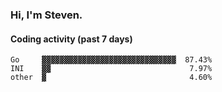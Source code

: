 ### Hi, I'm Steven.

#### Coding activity (past 7 days)
```
Go     ▓▓▓▓▓▓▓▓▓▓▓▓▓▓▓▓▓▓▓▓▓▓▓▓▓▓▓▓▓▓  87.43%
INI    ▓▓                               7.97%
other  ▓                                4.60%
```
